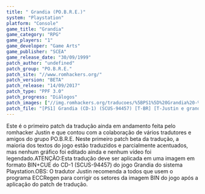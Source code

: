 ```yaml
---
title: " Grandia (PO.B.R.E.)"
system: "Playstation"
platform: "Console"
game_title: "Grandia"
game_category: "RPG"
game_players: "1"
game_developer: "Game Arts"
game_publisher: "SCEA"
game_release_date: "30/09/1999"
patch_author: "undefined"
patch_group: "PO.B.R.E."
patch_site: "//www.romhackers.org/"
patch_version: "BETA"
patch_release: "14/09/2017"
patch_type: "PPF 3.0"
patch_progress: "Diálogos"
patch_images: ["//img.romhackers.org/traducoes/%5BPS1%5D%20Grandia%20-%20Justin%20-%201.jpg","//img.romhackers.org/traducoes/%5BPS1%5D%20Grandia%20-%20Justin%20-%202.jpg","//img.romhackers.org/traducoes/%5BPS1%5D%20Grandia%20-%20Justin%20-%203.jpg"]
patch_file: "[PS1] Grandia (CD-1) (SCUS-94457) [T-BR] [T-Justin e grande elenco G-PO.B.R.E.] [V-BETA A-2017].rar"
---
```

Este é o primeiro patch da tradução ainda em andamento feita pelo romhacker Justin e que contou com a colaboração de vários tradutores e amigos do grupo PO.B.R.E. Neste primeiro patch beta da tradução, a maioria dos textos do jogo estão traduzidos e parcialmente acentuados, mas nenhum gráfico foi editado ainda e nenhum vídeo foi legendado.ATENÇÃO:Esta tradução deve ser aplicada em uma imagem em formato BIN+CUE do CD-1 (SCUS-94457) do jogo Grandia do sistema Playstation.OBS: O tradutor Justin recomenda a todos que usem o programa ECCRegen para corrigir os setores da imagem BIN do jogo após a aplicação do patch de tradução.